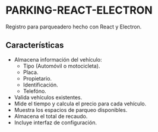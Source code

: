 # PARKING-REACT-ELECTRON

Registro para parqueadero hecho con React y Electron.

## Características

-   Almacena información del vehículo:
    -   Tipo (Automóvil o motocicleta).
    -   Placa.
    -   Propietario.
    -   Identificación.
    -   Telefóno.
-   Valida vehículos existentes.
-   Mide el tiempo y calcula el precio para cada vehículo.
-   Muestra los espacios de parqueo disponibles.
-   Almacena el total de recaudo.
-   Incluye interfaz de configuración.